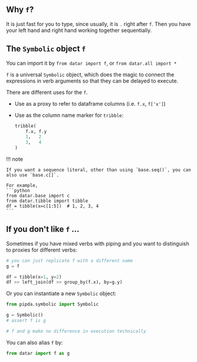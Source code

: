 ## Why `f`?

It is just fast for you to type, since usually, it is `.` right after `f`. Then you have your left hand and right hand working together sequentially.

## The `Symbolic` object `f`

You can import it by `from datar import f`, or `from datar.all import *`

`f` is a universal `Symbolic` object, which does the magic to connect the expressions in verb arguments so that they can be delayed to execute.

There are different uses for the `f`.

- Use as a proxy to refer to dataframe columns (i.e. `f.x`, `f['x']`)
- Use as the column name marker for `tribble`:

    ```python
    tribble(
        f.x, f.y
        1,   2
        3,   4
    )
    ```

!!! note

    If you want a sequence literal, other than using `base.seq()`, you can
    also use `base.c[]`.

    For example,
    ```python
    from datar.base import c
    from datar.tibble import tibble
    df = tibble(x=c[1:5])  # 1, 2, 3, 4
    ```


## If you don't like `f` ...

Sometimes if you have mixed verbs with piping and you want to distinguish to proxies for different verbs:

```python
# you can just replicate f with a different name
g = f

df = tibble(x=1, y=2)
df >> left_join(df >> group_by(f.x), by=g.y)
```

Or you can instantiate a new `Symbolic` object:
```python
from pipda.symbolic import Symbolic

g = Symbolic()
# assert f is g

# f and g make no difference in execution technically
```

You can also alias `f` by:
```python
from datar import f as g
```
